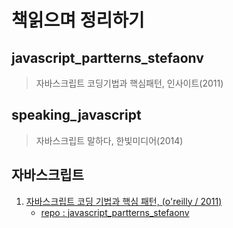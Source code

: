 # 책읽으며 정리하기

## javascript_partterns_stefaonv
> 자바스크립트 코딩기법과 핵심패턴, 인사이트(2011)

## speaking_javascript
> 자바스크립트 말하다, 한빛미디어(2014)

## 자바스크립트 
  1. [자바스크립트 코딩 기법과 핵심 패턴, (o'reilly / 2011)](http://www.yes24.com/24/goods/5871083)
     * [repo : javascript_partterns_stefaonv](https://github.com/hyuckgi/reading/tree/master/javascript_partterns_stefaonv)
